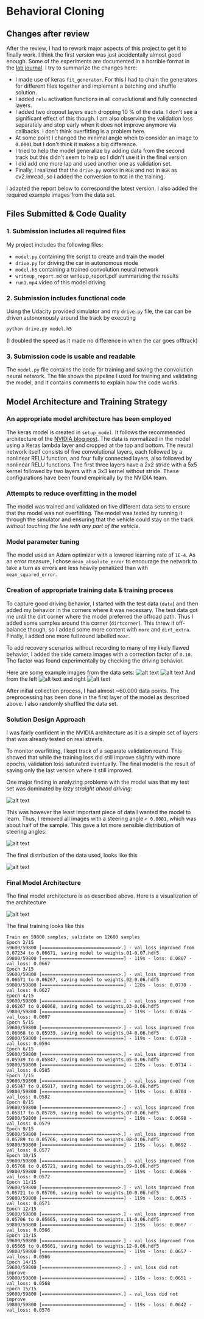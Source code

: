 # Behavioral Cloning

[//]: # (Image References)

[model]: ./pictures/model.png "Model Visualization"
[NVIDIA blog post]: https://devblogs.nvidia.com/deep-learning-self-driving-cars/
[broken_dist]: ./pictures/broken_distribution.png
[good_dist]: ./pictures/corrected_distribution.png
[final_dist]: ./pictures/final_dist.png
[example1]: ./pictures/example1.png
[example2]: ./pictures/example2.png
[example3]: ./pictures/example3.png
[example4]: ./pictures/example4.png

## Changes after review

After the review, I had to rework major aspects of this project to get
it to finally work. I think the first version was just accidentally
almost good enough. Some of the experiments are documented in a horrible
format in the [lab journal](lab_journal.md). I try to summarize the
changes here:

- I made use of keras `fit_generator`. For this I had to chain the
  generators for different files together and implement a batching and
  shuffle solution.
- I added `relu` activation functions in all convolutional and fully
  connected layers.
- I added two dropout layers each dropping 10 % of the data. I don't see
  a significant effect of this though. I am also observing the
  validation loss separately and stop early when it does not improve
  anymore via callbacks. I don't think overfitting is a problem here.
- At some point I changed the minimal angle when to consider an image to
  `0.0001` but I don't think it makes a big difference.
- I tried to help the model generalize by adding data from the second
  track but this didn't seem to help so I didn't use it in the final
  version
- I did add one more lap and used another one as validation set.
- Finally, I realized that the `drive.py` works in `RGB` and not in
  `BGR` as cv2.imread, so I added the conversion to `RGB` in the
  training.

I adapted the report below to correspond the latest version. I also
added the required example images from the data set.

## Files Submitted & Code Quality

### 1. Submission includes all required files

My project includes the following files:
* `model.py` containing the script to create and train the model
* `drive.py` for driving the car in autonomous mode
* `model.h5` containing a trained convolution neural network
* `writeup_report.md` or writeup_report.pdf summarizing the results
* `run1.mp4` video of this model driving

### 2. Submission includes functional code
Using the Udacity provided simulator and my `drive.py` file, the car can
be driven autonomously around the track by executing
```sh
python drive.py model.h5
```
(I doubled the speed as it made no difference in when the car goes
offtrack)

### 3. Submission code is usable and readable

The `model.py` file contains the code for training and saving the
convolution neural network. The file shows the pipeline I used for
training and validating the model, and it contains comments to explain
how the code works.

## Model Architecture and Training Strategy

### An appropriate model architecture has been employed

The keras model is created in `setup_model`. It follows the recommended
architecture of the [NVIDIA blog post].
The data is normalized in the model using a Keras lambda layer and
cropped at the top and bottom.
The neural network itself consists of five convolutional layers, each
followed by a nonlinear RELU function, and four fully connected layers,
also followed by nonlinear RELU functions.
The first three layers have a 2x2 stride with a 5x5 kernel followed by
two layers with a 3x3 kernel without stride.
These configurations have been found empirically by the NVIDIA team.

### Attempts to reduce overfitting in the model

The model was trained and validated on five different data sets to ensure
that the model was not overfitting. The model was tested by running it
through the simulator and ensuring that the vehicle could stay on the
track *without touching the line with any part of the vehicle*.

### Model parameter tuning

The model used an Adam optimizer with a lowered learning rate of `1E-4`.
As an error measure, I chose `mean_absolute_error` to encourage the
network to take a turn as errors are less heavily penalized than with
`mean_squared_error`.

### Creation of appropriate training data & training process

To capture good driving behavior, I started with the test data (`data`)
and then added my behavior in the corners where it was necessary.
The test data got me until the dirt corner where the model preferred
the offroad path. Thus I added some samples around this corner
(`dirtcorner`). This threw it off-balance though, so I added some more
content with `more` and `dirt_extra`. Finally, I added one more full
round labelled `moar`.

To add recovery scenarios without recording to many of my likely flawed
behavior, I added the side camera images with a correction factor of
`0.10`. The factor was found experimentally by checking the driving
behavior.

Here are some example images from the data sets:
![alt text][example1]
![alt text][example2]
And from the left
![alt text][example3]
and right
![alt text][example4]

After initial collection process, I had almost ~60.000 data points.  The
preprocessing has been done in the first layer of the model as described
above. I also randomly shuffled the data set.

### Solution Design Approach

I was fairly confident in the NVIDIA architecture as it is a simple
set of layers that was already tested on real streets.

To monitor overfitting, I kept track of a separate validation round.
This showed that while the training loss did still improve slightly with
more epochs, validation loss saturated eventually. The final model is
the result of saving only the last version where it still improved.

One major finding in analyzing problems with the model was that my test
set was dominated by *lazy straight ahead driving*:

![alt text][broken_dist]

This was however the least important piece of data I wanted the model to
learn. Thus, I removed all images with a steering angle `< 0.0001`, which
was about half of the sample. This gave a lot more sensible distribution
of steering angles:

![alt text][good_dist]

The final distribution of the data used, looks like this

![alt text][final_dist]

### Final Model Architecture

The final model architecture is as described above. Here is a
visualization of the architecture

![alt text][model]

The final training looks like this
```
Train on 59800 samples, validate on 12600 samples
Epoch 2/15
59600/59800 [============================>.] - val_loss improved from 0.07234 to 0.06671, saving model to weights.01-0.07.hdf5
59800/59800 [==============================] - 119s - loss: 0.0807 - val_loss: 0.0667
Epoch 3/15
59600/59800 [============================>.] - val_loss improved from 0.06671 to 0.06267, saving model to weights.02-0.06.hdf5
59800/59800 [==============================] - 120s - loss: 0.0770 - val_loss: 0.0627
Epoch 4/15
59600/59800 [============================>.] - val_loss improved from 0.06267 to 0.06068, saving model to weights.03-0.06.hdf5
59800/59800 [==============================] - 119s - loss: 0.0746 - val_loss: 0.0607
Epoch 5/15
59600/59800 [============================>.] - val_loss improved from 0.06068 to 0.05939, saving model to weights.04-0.06.hdf5
59800/59800 [==============================] - 119s - loss: 0.0728 - val_loss: 0.0594
Epoch 6/15
59600/59800 [============================>.] - val_loss improved from 0.05939 to 0.05847, saving model to weights.05-0.06.hdf5
59800/59800 [==============================] - 120s - loss: 0.0714 - val_loss: 0.0585
Epoch 7/15
59600/59800 [============================>.] - val_loss improved from 0.05847 to 0.05817, saving model to weights.06-0.06.hdf5
59800/59800 [==============================] - 119s - loss: 0.0704 - val_loss: 0.0582
Epoch 8/15
59600/59800 [============================>.] - val_loss improved from 0.05817 to 0.05789, saving model to weights.07-0.06.hdf5
59800/59800 [==============================] - 119s - loss: 0.0698 - val_loss: 0.0579
Epoch 9/15
59600/59800 [============================>.] - val_loss improved from 0.05789 to 0.05766, saving model to weights.08-0.06.hdf5
59800/59800 [==============================] - 119s - loss: 0.0692 - val_loss: 0.0577
Epoch 10/15
59600/59800 [============================>.] - val_loss improved from 0.05766 to 0.05721, saving model to weights.09-0.06.hdf5
59800/59800 [==============================] - 119s - loss: 0.0686 - val_loss: 0.0572
Epoch 11/15
59600/59800 [============================>.] - val_loss improved from 0.05721 to 0.05706, saving model to weights.10-0.06.hdf5
59800/59800 [==============================] - 119s - loss: 0.0675 - val_loss: 0.0571
Epoch 12/15
59600/59800 [============================>.] - val_loss improved from 0.05706 to 0.05665, saving model to weights.11-0.06.hdf5
59800/59800 [==============================] - 119s - loss: 0.0667 - val_loss: 0.0566
Epoch 13/15
59600/59800 [============================>.] - val_loss improved from 0.05665 to 0.05661, saving model to weights.12-0.06.hdf5
59800/59800 [==============================] - 119s - loss: 0.0657 - val_loss: 0.0566
Epoch 14/15
59600/59800 [============================>.] - val_loss did not improve
59800/59800 [==============================] - 119s - loss: 0.0651 - val_loss: 0.0568
Epoch 15/15
59600/59800 [============================>.] - val_loss did not improve
59800/59800 [==============================] - 119s - loss: 0.0642 - val_loss: 0.0576
```

